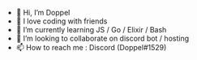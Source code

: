 - 👋 Hi, I’m Doppel
- 👀 I love coding with friends
- 🌱 I’m currently learning JS / Go / Elixir / Bash
- 💞️ I’m looking to collaborate on discord bot / hosting
- 📫 How to reach me : Discord (Doppel#1529)

<!---
Frozi-Fraternity/Frozi-Fraternity is a ✨ special ✨ repository because its `README.md` (this file) appears on your GitHub profile.
You can click the Preview link to take a look at your changes.
--->
